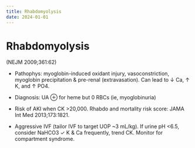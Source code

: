 ```yaml
---
title: Rhabdomyolysis
date: 2024-01-01
---
```

# Rhabdomyolysis


(NEJM 2009;361:62)

* Pathophys: myoglobin-induced oxidant injury, vasoconstriction, myoglobin precipitation & pre-renal (extravasation). Can lead to ↓ Ca, ↑ K, and ↑ PO4.

* Diagnosis: UA ⊕ for heme but 0 RBCs (ie, myoglobinuria)

* Risk of AKI when CK >20,000. Rhabdo and mortality risk score: JAMA Int Med 2013;173:1821.

* Aggressive IVF (tailor IVF to target UOP ~3 mL/kg). If urine pH <6.5, consider NaHCO3 ✓ K & Ca frequently, trend CK. Monitor for compartment syndrome.

